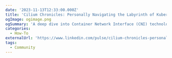 ```yaml
---
date: '2023-11-13T12:33:00.000Z'
title: 'Cilium Chronicles: Personally Navigating the Labyrinth of Kubernetes Networking'
ogImage: ogimage.png
ogSummary: 'A deep dive into Container Network Interface (CNI) technology, focusing on Cilium and its emergence as a revolutionary tool in Kubernetes networking through an exploration of various CNIs'
categories:
  - How-To
externalUrl: 'https://www.linkedin.com/pulse/cilium-chronicles-personally-navigating-labyrinth-tony-lagumen-q1llc/?trackingId=fZUNtiMrTnumWOnkmsAlqA%3D%3D'
tags:
  - Community
---
```

